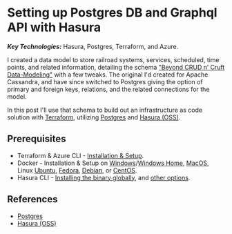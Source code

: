 # Setting up Postgres DB and Graphql API with Hasura

***Key Technologies:*** Hasura, Postgres, Terraform, and Azure.

I created a data model to store railroad systems, services, scheduled, time points, and related information, detailing the schema ["Beyond CRUD n’ Cruft Data-Modeling"](https://compositecode.blog/2019/11/25/beyond-crud-n-cruft-data-modeling/) with a few tweaks. The original I'd created for Apache Cassandra, and have since switched to Postgres giving the option of primary and foreign keys, relations, and the related connections for the model.

In this post I'll use that schema to build out an infrastructure as code solution with [Terraform](https://www.terraform.io/), utilizing [Postgres](https://www.postgresql.org/) and [Hasura (OSS)](https://hasura.io/opensource/).

## Prerequisites

* Terraform & Azure CLI - [Installation & Setup](https://compositecode.blog/2019/08/01/development-workspace-with-terraform/).
* Docker - Installation & Setup on [Windows](https://docs.docker.com/docker-for-windows/install/)/[Windows Home](https://docs.docker.com/docker-for-windows/install-windows-home/), [MacOS](https://docs.docker.com/docker-for-mac/install/), Linux [Ubuntu](https://docs.docker.com/engine/install/ubuntu/), [Fedora](https://docs.docker.com/engine/install/fedora/), [Debian](https://docs.docker.com/engine/install/debian/), or [CentOS](https://docs.docker.com/engine/install/centos/).
* Hasura CLI - [Installing the binary globally](https://hasura.io/docs/1.0/graphql/manual/hasura-cli/install-hasura-cli.html#install-a-binary-globally), and [other options](https://hasura.io/docs/1.0/graphql/manual/hasura-cli/install-hasura-cli.html).



## References

* [Postgres](https://www.postgresql.org/)
* [Hasura (OSS)](https://hasura.io/opensource/)
